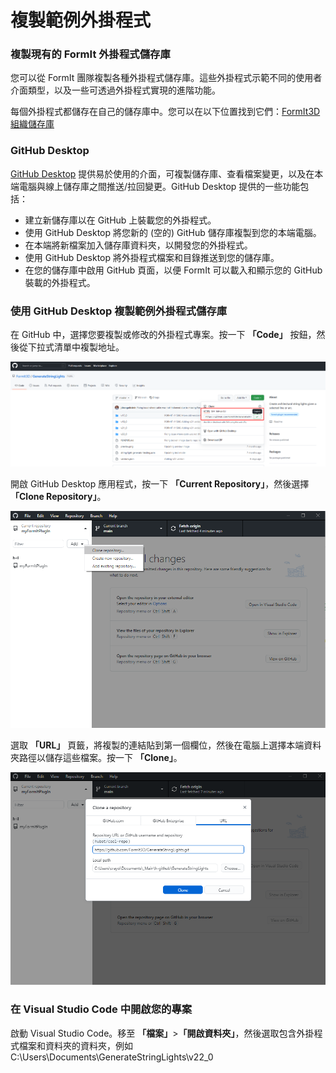 # 複製範例外掛程式

### 複製現有的 FormIt 外掛程式儲存庫

您可以從 FormIt 團隊複製各種外掛程式儲存庫。這些外掛程式示範不同的使用者介面類型，以及一些可透過外掛程式實現的進階功能。

每個外掛程式都儲存在自己的儲存庫中。您可以在以下位置找到它們：[FormIt3D 組織儲存庫](https://github.com/FormIt3D)

### GitHub Desktop

[GitHub Desktop](https://desktop.github.com) 提供易於使用的介面，可複製儲存庫、查看檔案變更，以及在本端電腦與線上儲存庫之間推送/拉回變更。GitHub Desktop 提供的一些功能包括：

* 建立新儲存庫以在 GitHub 上裝載您的外掛程式。
* 使用 GitHub Desktop 將您新的 (空的) GitHub 儲存庫複製到您的本端電腦。
* 在本端將新檔案加入儲存庫資料夾，以開發您的外掛程式。
* 使用 GitHub Desktop 將外掛程式檔案和目錄推送到您的儲存庫。
* 在您的儲存庫中啟用 GitHub 頁面，以便 FormIt 可以載入和顯示您的 GitHub 裝載的外掛程式。

### 使用 GitHub Desktop 複製範例外掛程式儲存庫

在 GitHub 中，選擇您要複製或修改的外掛程式專案。按一下 **「Code」** 按鈕，然後從下拉式清單中複製地址。

![](<../../../.gitbook/assets/image (78).png>)

開啟 GitHub Desktop 應用程式，按一下 **「Current Repository」**，然後選擇 **「Clone Repository」**。

![](<../../../.gitbook/assets/image (26).png>)

選取 **「URL」** 頁籤，將複製的連結貼到第一個欄位，然後在電腦上選擇本端資料夾路徑以儲存這些檔案。按一下 **「Clone」**。

![](<../../../.gitbook/assets/image (46).png>)

### 在 Visual Studio Code 中開啟您的專案

啟動 Visual Studio Code。移至 **「檔案」**>**「開啟資料夾」**，然後選取包含外掛程式檔案和資料夾的資料夾，例如 C:\Users\Documents\GenerateStringLights\v22\_0


